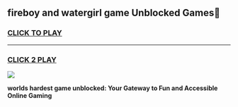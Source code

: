 
## fireboy and watergirl game Unblocked Games👋
<h3>
<a href="https://premium.freeplayer.one?title=fireboy_and_watergirl_game&ref=16F">CLICK TO PLAY</a></h3>
<hr>

<h3>
<a href="https://premium.freeplayer.one?title=fireboy_and_watergirl_game&ref=16F">CLICK 2 PLAY</a>
  
</h3>

<a href="https://premium.freeplayer.one?title=fireboy_and_watergirl_game&ref=16F/"><img src="https://clearcache.store/games.png"></a>


**worlds hardest game unblocked: Your Gateway to Fun and Accessible Online Gaming**
